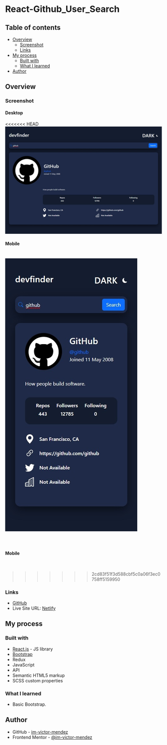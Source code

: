 # React-Github_User_Search

## Table of contents

- [Overview](#overview)
  - [Screenshot](#screenshot)
  - [Links](#links)
- [My process](#my-process)
  - [Built with](#built-with)
  - [What I learned](#what-i-learned)
- [Author](#author)

## Overview

### Screenshot

#### Desktop
<<<<<<< HEAD
![](src/media/Overview%20Desktop.jpeg)
#### Mobile
![](src/media/Overview%20Mobile.jpeg)
=======
![]()
#### Mobile
![]()
>>>>>>> 2cd83f51f3d588cbf5c0a06f3ec0758ff5159950

### Links

- [GitHub](https://github.com/im-victor-mendez/React-Github_User_Search)
- Live Site URL: [Netlify](https://tranquil-blancmange-a395ac.netlify.app/)

## My process

### Built with

- [React.js](https://reactjs.org/) - JS library
- [Bootstrap](https://getbootstrap.com/)
- Redux
- JavaScript
- API
- Semantic HTML5 markup
- SCSS custom properties

### What I learned

- Basic Bootstrap.

## Author

- GitHub - [im-victor-mendez](https://github.com/im-victor-mendez)
- Frontend Mentor - [@im-victor-mendez](https://www.frontendmentor.io/profile/im-victor-mendez)
